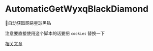 # AutomaticGetWyxqBlackDiamond
💎自动获取网易星球黑钻

注意要直接使用这个脚本的话要把 `cookies` 替换一下

[相关文章](https://lzcdev.com/post/python/zi-dong-ling-qu-wang-yi-xing-qiu-hei-zuan)
